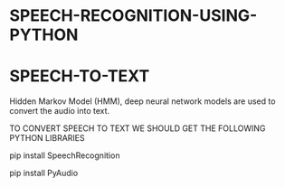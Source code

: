 # SPEECH-RECOGNITION-USING-PYTHON
# SPEECH-TO-TEXT
Hidden Markov Model (HMM), deep neural network models are used to convert the audio into text.

TO CONVERT SPEECH TO TEXT WE SHOULD GET THE FOLLOWING PYTHON LIBRARIES

pip install SpeechRecognition

pip install PyAudio
